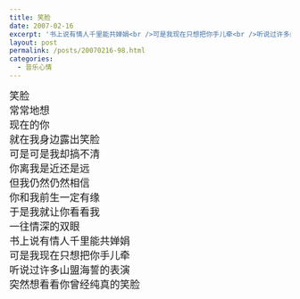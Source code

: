 ```yaml
---
title: 笑脸
date: 2007-02-16
excerpt: '书上说有情人千里能共婵娟<br />可是我现在只想把你手儿牵<br />听说过许多山盟海誓的表演<br />突然想看看你曾经纯真的笑脸'
layout: post
permalink: /posts/20070216-98.html
categories:
  - 音乐心情
---
```

<font size="4">笑脸<br />常常地想<br />现在的你<br />就在我身边露出笑脸<br />可是可是我却搞不清<br />你离我是近还是远<br />但我仍然仍然相信<br />你和我前生一定有缘<br />于是我就让你看看我<br />一往情深的双眼<br />书上说有情人千里能共婵娟<br />可是我现在只想把你手儿牵<br />听说过许多山盟海誓的表演<br />突然想看看你曾经纯真的笑脸</font>
